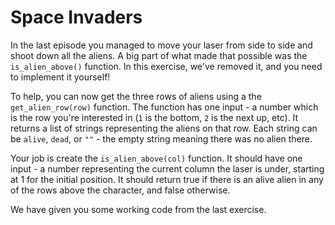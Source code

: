 # Space Invaders

In the last episode you managed to move your laser from side to side and shoot down all the aliens.
A big part of what made that possible was the `is_alien_above()` function.
In this exercise, we've removed it, and you need to implement it yourself!

To help, you can now get the three rows of aliens using a the `get_alien_row(row)` function.
The function has one input - a number which is the row you're interested in (`1` is the bottom, `2` is the next up, etc).
It returns a list of strings representing the aliens on that row.
Each string can be `alive`, `dead`, or `""` - the empty string meaning there was no alien there.

Your job is create the `is_alien_above(col)` function.
It should have one input - a number representing the current column the laser is under, starting at 1 for the initial position.
It should return true if there is an alive alien in any of the rows above the character, and false otherwise.

We have given you some working code from the last exercise.
